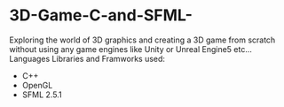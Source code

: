 # 3D-Game-C-and-SFML-
Exploring the world of 3D graphics and creating a 3D game from scratch without using any game engines like Unity or Unreal Engine5 etc...
Languages Libraries and Framworks used:
- C++
- OpenGL
- SFML 2.5.1

